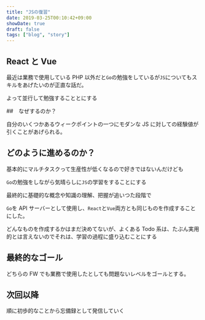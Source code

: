 ```yaml
---
title: "JSの復習"
date: 2019-03-25T00:10:42+09:00
showDate: true
draft: false
tags: ["blog", "story"]
---
```


## React と Vue

最近は業務で使用している PHP 以外だと`Go`の勉強をしているが`JS`についてもスキルをあげたいのが正直な話だ。

よって並行して勉強することとにする

##　なぜするのか？

自分のいくつかあるウィークポイントの一つにモダンな JS に対しての経験値が引くことがあげられる。

## どのように進めるのか？

基本的にマルチタスクって生産性が低くなるので好きではないんだけども

`Go`の勉強をしながら気晴らしに`JS`の学習をすることにする

最終的に基礎的な概念や知識の理解、把握が追いつた段階で

`Go`を API サーバーとして使用し、`React`と`Vue`両方とも同じものを作成することにした。

どんなものを作成するかはまだ決めてないが、よくある Todo 系は、たぶん実用的とは言えないのでそれは、学習の過程に盛り込むことにする

## 最終的なゴール

どちらの FW でも業務で使用したとしても問題ないレベルをゴールとする。

## 次回以降

順に初歩的なことから忘備録として発信していく
